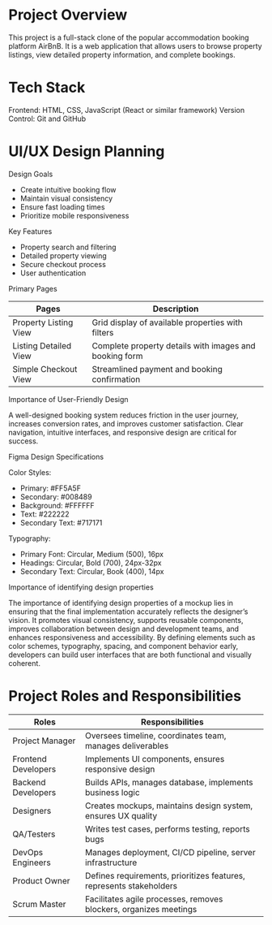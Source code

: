 # Project Overview
This project is a full-stack clone of the popular accommodation booking platform AirBnB. It is a web application that allows users to browse property listings, view detailed property information, and complete bookings.

# Tech Stack
Frontend: HTML, CSS, JavaScript (React or similar framework)
Version Control: Git and GitHub

# UI/UX Design Planning
Design Goals
- Create intuitive booking flow
- Maintain visual consistency
- Ensure fast loading times
- Prioritize mobile responsiveness
  
Key Features
- Property search and filtering
- Detailed property viewing
- Secure checkout process
- User authentication

Primary Pages

| Pages | Description
|-----------|-----------|
| Property Listing View | Grid display of available properties with filters |
| Listing Detailed View | Complete property details with images and booking form |
| Simple Checkout View | Streamlined payment and booking confirmation |

Importance of User-Friendly Design

A well-designed booking system reduces friction in the user journey, increases conversion rates, and improves customer satisfaction. Clear navigation, intuitive interfaces, and responsive design are critical for success.

Figma Design Specifications

Color Styles:
- Primary: #FF5A5F
- Secondary: #008489
- Background: #FFFFFF
- Text: #222222
- Secondary Text: #717171
  
Typography:
- Primary Font: Circular, Medium (500), 16px
- Headings: Circular, Bold (700), 24px-32px
- Secondary Text: Circular, Book (400), 14px

Importance of identifying design properties

The importance of identifying design properties of a mockup lies in ensuring that the final implementation accurately reflects the designer’s vision. It promotes visual consistency, supports reusable components, improves collaboration between design and development teams, and enhances responsiveness and accessibility. By defining elements such as color schemes, typography, spacing, and component behavior early, developers can build user interfaces that are both functional and visually coherent.


# Project Roles and Responsibilities

| Roles | Responsibilities
|-----------|-----------|
| Project Manager | Oversees timeline, coordinates team, manages deliverables |
| Frontend Developers	 | Implements UI components, ensures responsive design |
| Backend Developers | Builds APIs, manages database, implements business logic |
| Designers | Creates mockups, maintains design system, ensures UX quality |
| QA/Testers | Writes test cases, performs testing, reports bugs |
| DevOps Engineers | Manages deployment, CI/CD pipeline, server infrastructure |
| Product Owner	 | Defines requirements, prioritizes features, represents stakeholders |
| Scrum Master | Facilitates agile processes, removes blockers, organizes meetings |



